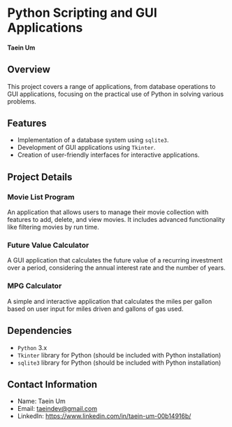 # Python Scripting and GUI Applications
#### Taein Um




## Overview
This project covers a range of applications, from database operations to GUI applications, focusing on the practical use of Python in solving various problems.


## Features
- Implementation of a database system using `sqlite3`.
- Development of GUI applications using `Tkinter`.
- Creation of user-friendly interfaces for interactive applications.


## Project Details

### Movie List Program
An application that allows users to manage their movie collection with features to add, delete, and view movies. It includes advanced functionality like filtering movies by run time.


### Future Value Calculator
A GUI application that calculates the future value of a recurring investment over a period, considering the annual interest rate and the number of years.


### MPG Calculator
A simple and interactive application that calculates the miles per gallon based on user input for miles driven and gallons of gas used.


## Dependencies
- `Python` 3.x
- `Tkinter` library for Python (should be included with Python installation)
- `sqlite3` library for Python (should be included with Python installation)


## Contact Information
- Name: Taein Um
- Email: taeindev@gmail.com
- LinkedIn: https://www.linkedin.com/in/taein-um-00b14916b/
